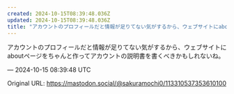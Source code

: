 ```yaml
---
created: 2024-10-15T08:39:48.036Z
updated: 2024-10-15T08:39:48.036Z
title: "アカウントのプロフィールだと情報が足りてない気がするから、ウェブサイトにabou[...]"
---
```


<p>アカウントのプロフィールだと情報が足りてない気がするから、ウェブサイトにaboutページをちゃんと作ってアカウントの説明書を書くべきかもしれないね。</p>

&mdash; 2024-10-15 08:39:48 UTC

Original URL: https://mastodon.social/@sakuramochi0/113310537353610100
